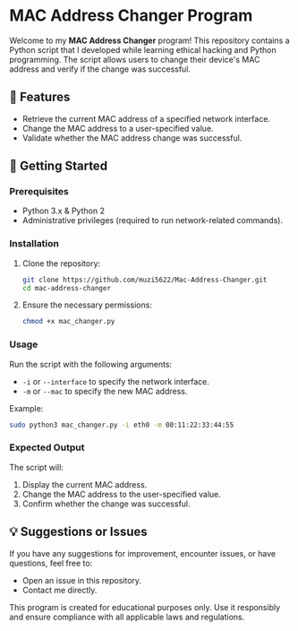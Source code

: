# MAC Address Changer Program

Welcome to my **MAC Address Changer** program! This repository contains a Python script that I developed while learning ethical hacking and Python programming. The script allows users to change their device's MAC address and verify if the change was successful.  

## 📜 Features

- Retrieve the current MAC address of a specified network interface.  
- Change the MAC address to a user-specified value.  
- Validate whether the MAC address change was successful.  

## 🚀 Getting Started  

### Prerequisites  
- Python 3.x & Python 2 
- Administrative privileges (required to run network-related commands).  

### Installation  

1. Clone the repository:  
   ```bash
   git clone https://github.com/muzi5622/Mac-Address-Changer.git
   cd mac-address-changer
   ```  

2. Ensure the necessary permissions:  
   ```bash
   chmod +x mac_changer.py
   ```  

### Usage  

Run the script with the following arguments:  
- `-i` or `--interface` to specify the network interface.  
- `-m` or `--mac` to specify the new MAC address.  

Example:  
```bash
sudo python3 mac_changer.py -i eth0 -m 00:11:22:33:44:55
```  

### Expected Output  

The script will:  
1. Display the current MAC address.  
2. Change the MAC address to the user-specified value.  
3. Confirm whether the change was successful.  

## 💡 Suggestions or Issues  

If you have any suggestions for improvement, encounter issues, or have questions, feel free to:  
- Open an issue in this repository.  
- Contact me directly.  


This program is created for educational purposes only. Use it responsibly and ensure compliance with all applicable laws and regulations.  
